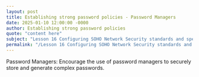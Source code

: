 ```yaml
---
layout: post
title: Establishing strong password policies - Password Managers
date: 2025-01-10 12:00:00 -0000
author: Establishing strong password policies
quote: "content here"
subject: "Lesson 16 Configuring SOHO Network Security standards and specifications"
permalink: "/Lesson 16 Configuring SOHO Network Security standards and specifications/Establishing strong password policies/Establishing strong password policies - Password Managers"
---
```


Password Managers: Encourage the use of password managers to securely store and generate complex passwords.
